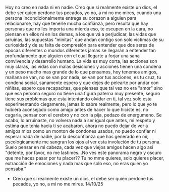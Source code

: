 Hoy no creo en nada ni en nadie. Creo que si realmente existe un dios, el debe ser quien perdone tus pecados, yo no, a mi no me mires, cuando una persona incondicionalmente entrega su corazon a alguien para relacionarse, hay que tenerle mucha confianza, pero resulta que hay personas que no les importa una mierda eso, te escupen en la cara, no piensan en ellos ni en los demas, a los que vá a perjudicar, las vidas que arruinas, las supuestas "minitas" que andan contigo son solo victimas de su curiosidad y de su falta de compresión para entender que dos seres de epocas diferentes o mundos diferentes jamas se llegarán a entender tan profundamente que alguien con el cual llegarte a forjar una sana convivencia y desarrollo humano. 
La vida es muy corta, las acciones son muy claras, las vidas con malas desicionec y acciones tienen una condena y un peso mucho mas grande de lo que pensamos, hoy tenemos amigos, mañana se van, no se van por nada, se van por tus acciones, es tu cruz, tu condena social, sanamente espero y que dejes de pelearte por andar con niñitas, espero que recapacites, que pienses que tal vez no era "amor" sino que esa persona seguro no tiene una figura paterna muy presente, seguro tiene sus problemas que esta intentando olvidar en ti, tal vez solo esta experimentando ciegamente, jamas lo sabre realmente, pero lo que yo te hubiera aconsejado como amigo antes de hacer lo que hiciste es, no cagarla, pensar con el cerebro y no con la pija, pedazo de energumeno. Se acabo, lo arruinaste, no volvera nada a ser igual que antes, mi respeto y estima que tenia hacia ti se acabaron, ahora no puedo dejar de ver a amigos mios como un monton de condones usados, no puedo confiar ni esperar nada de nadie, por la desconfianza que has generado en mi, pscologicamente me sangran los ojos al ver esta involución de tu persona.
Suelo pensar en mi cabeza, cada vez que viejos amigos hacen algo así "detente, por favor, no me lastimes...No ves este panorama negro y oscuro que me haces pasar por tu placer?? Tu no mme quieres, solo quieres placer, extracción de emociones y nada mas que solo eso, no eras quien yo pensaba."

- Creo que si realmente existe un dios, el debe ser quien perdone tus pecados, yo no, a mi no me mires. 14/10/25
